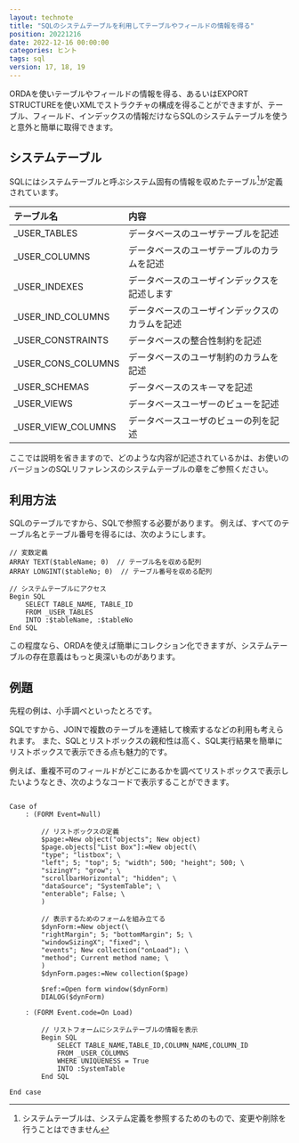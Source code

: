 ```yaml
---
layout: technote
title: "SQLのシステムテーブルを利用してテーブルやフィールドの情報を得る"
position: 20221216
date: 2022-12-16 00:00:00
categories: ヒント
tags: sql
version: 17, 18, 19
---
```


ORDAを使いテーブルやフィールドの情報を得る、あるいはEXPORT STRUCTUREを使いXMLでストラクチャの構成を得ることができますが、テーブル、フィールド、インデックスの情報だけならSQLのシステムテーブルを使うと意外と簡単に取得できます。

<!--more-->

## システムテーブル

SQLにはシステムテーブルと呼ぶシステム固有の情報を収めたテーブル[^st]が定義されています。

[^st]: システムテーブルは、システム定義を参照するためのもので、変更や削除を行うことはできません


| テーブル名 | 内容 |
|:---|:---|
| _USER_TABLES | データベースのユーザテーブルを記述 |
| _USER_COLUMNS | データベースのユーザテーブルのカラムを記述 |
| _USER_INDEXES | データベースのユーザインデックスを記述します
| _USER_IND_COLUMNS | データベースのユーザインデックスのカラムを記述 |
| _USER_CONSTRAINTS | データベースの整合性制約を記述 |
| _USER_CONS_COLUMNS | データベースのユーザ制約のカラムを記述 |
| _USER_SCHEMAS | データベースのスキーマを記述 |
| _USER_VIEWS | データベースユーザーのビューを記述 |
| _USER_VIEW_COLUMNS | データベースユーザのビューの列を記述 |

ここでは説明を省きますので、どのような内容が記述されているかは、お使いのバージョンのSQLリファレンスのシステムテーブルの章をご参照ください。

## 利用方法

SQLのテーブルですから、SQLで参照する必要があります。
例えば、すべてのテーブル名とテーブル番号を得るには、次のようにします。

```4d
// 変数定義
ARRAY TEXT($tableName; 0)  // テーブル名を収める配列
ARRAY LONGINT($tableNo; 0)  // テーブル番号を収める配列

// システムテーブルにアクセス
Begin SQL
	SELECT TABLE_NAME, TABLE_ID
	FROM _USER_TABLES
	INTO :$tableName, :$tableNo
End SQL
```

この程度なら、ORDAを使えば簡単にコレクション化できますが、システムテーブルの存在意義はもっと奥深いものがあります。

## 例題

先程の例は、小手調べといったとろです。

SQLですから、JOINで複数のテーブルを連結して検索するなどの利用も考えられます。
また、SQLとリストボックスの親和性は高く、SQL実行結果を簡単にリストボックスで表示できる点も魅力的です。

例えば、重複不可のフィールドがどこにあるかを調べてリストボックスで表示したいようなとき、次のようなコードで表示することができます。

```4d

Case of 
	: (FORM Event=Null)
		
		// リストボックスの定義
		$page:=New object("objects"; New object)
		$page.objects["List Box"]:=New object(\
		"type"; "listbox"; \
		"left"; 5; "top"; 5; "width"; 500; "height"; 500; \
		"sizingY"; "grow"; \
		"scrollbarHorizontal"; "hidden"; \
		"dataSource"; "SystemTable"; \
		"enterable"; False; \
		)
		
		// 表示するためのフォームを組み立てる
		$dynForm:=New object(\
		"rightMargin"; 5; "bottomMargin"; 5; \
		"windowSizingX"; "fixed"; \
		"events"; New collection("onLoad"); \
		"method"; Current method name; \
		)
		$dynForm.pages:=New collection($page)
		
		$ref:=Open form window($dynForm)
		DIALOG($dynForm)
		
	: (FORM Event.code=On Load)
		
		// リストフォームにシステムテーブルの情報を表示
		Begin SQL
			SELECT TABLE_NAME,TABLE_ID,COLUMN_NAME,COLUMN_ID
			FROM _USER_COLUMNS
			WHERE UNIQUENESS = True
			INTO :SystemTable
		End SQL
		
End case 
```
